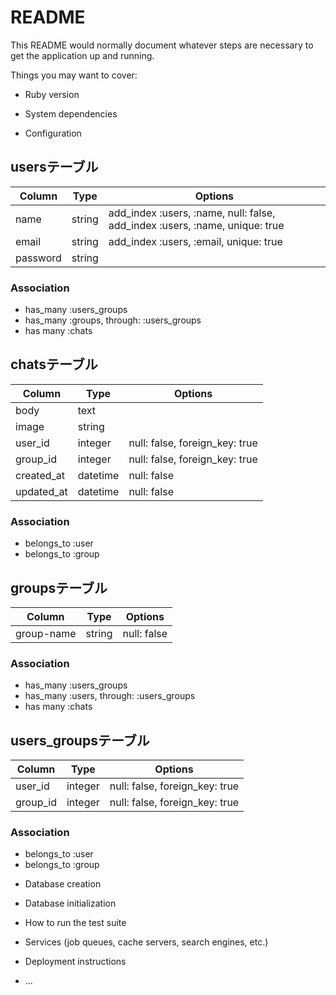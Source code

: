 # README

This README would normally document whatever steps are necessary to get the
application up and running.

Things you may want to cover:

* Ruby version

* System dependencies

* Configuration

## usersテーブル

|Column|Type|Options|
|------|----|-------|
|name|string|add_index :users, :name, null: false,  add_index :users, :name, unique: true|
|email|string| add_index :users, :email, unique: true|
|password|string| |

### Association
- has_many :users_groups
-	has_many :groups, through: :users_groups 
-	has many :chats

## chatsテーブル

|Column|Type|Options|
|------|----|-------|
|body|text| |
|image|string| |
|user_id|integer|null: false, foreign_key: true|
|group_id|integer|null: false, foreign_key: true|
|created_at|datetime|null: false|
|updated_at|datetime|null: false|

### Association
- belongs_to :user
- belongs_to :group

## groupsテーブル

|Column|Type|Options|
|------|----|-------|
|group-name|string|null: false|

### Association
- has_many :users_groups
-	has_many :users, through: :users_groups 
-	has many :chats

## users_groupsテーブル

|Column|Type|Options|
|------|----|-------|
|user_id|integer|null: false, foreign_key: true|
|group_id|integer|null: false, foreign_key: true|

### Association
- belongs_to :user
- belongs_to :group

* Database creation

* Database initialization

* How to run the test suite

* Services (job queues, cache servers, search engines, etc.)

* Deployment instructions

* ...
